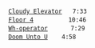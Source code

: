 [`Cloudy Elevator`](cloudy-elevator.mp3) ` 7:33`  
[`Floor 4`](floor-4.mp3)     `10:46`  
[`Wh-operator`](wh-operator.mp3)    `7:29`  
[`Doom Unto U`](doom-unto-u.mp3)  `4:58`
